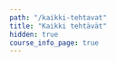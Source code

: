 ```yaml
---
path: "/kaikki-tehtavat"
title: "Kaikki tehtävät"
hidden: true
course_info_page: true
---
```


<exercises-in-all-sections></exercises-in-all-sections>
